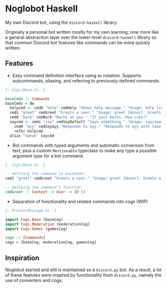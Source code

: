 # Noglobot Haskell

My own Discord bot, using the `discord-haskell` library. 

Originally a personal bot written mostly for my own learning; 
now more like a general abstraction layer over
the lower-level `discord-haskell` library so that common Discord bot features like commands can be more quickly written.

## Features
- Easy command definition interface using `do` notation. Supports subcommands, aliasing, and referring to previously-defined commands.

```haskell
{- Cogs/Base.hs -}

baseCmds :: Commands
baseCmds = do
  helpcmd <- cmd0 "help" cmdHelp "Shows help message." "Usage: help [command]."
  cmd1 "greet" cmdGreet "Greets a user." "Usage: greet [@user]. Greets a user."
  cmd0 "bark" cmdBark "Barks at you." "It just barks. How cute!"
  saycmd <- cmds "say" cmdSayDefault "Says something." "Usage: say/speak <ayy|help>." $ do
    cmd0 "ayy" cmdSayAyy "Responds to ayy." "Responds to ayy with lmao."
    refer helpcmd
  alias "speak" saycmd
```

- Bot commands with typed arguments and automatic conversion from text, plus a custom `Mentionable` typeclass to make any type a possible argument type for a bot command.

```haskell
{- Cogs/Base.hs -}

-- defining the command in baseCmds:
cmd1 "greet" cmdGreet "Greets a user." "Usage: greet [@user]. Greets a user."

-- defining the command's function:
cmdGreet :: Context -> User -> IO ()
```

- Separation of functionality and related commands into cogs (WIP)
```haskell
{- ProcessMessage.hs -}

import Cogs.Base (baseCog)
import Cogs.Moderation (moderationCog)
import Cogs.Games (gamesCog)

cogs :: [Commands]
cogs = [baseCog, moderationCog, gamesCog]
```

## Inspiration
Noglobot started and still is maintained as a `discord.py` bot. As a result, a lot of these features were inspired by functionality from `discord.py`, namely the use of converters and cogs.